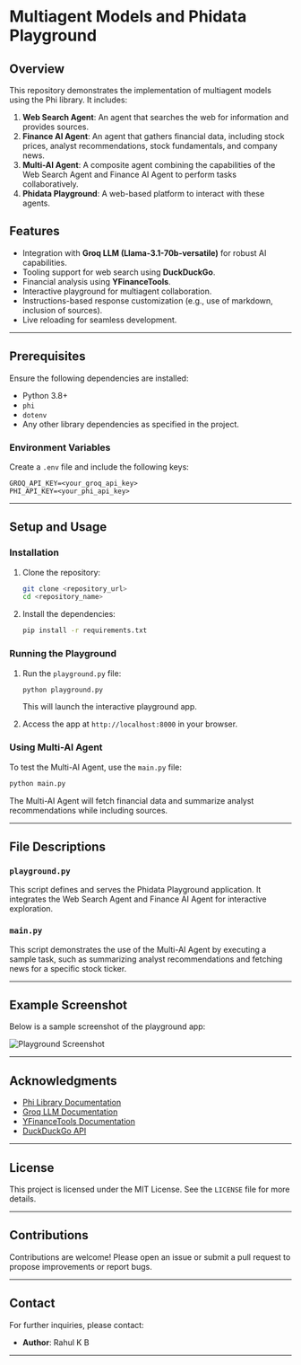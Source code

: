 # Multiagent Models and Phidata Playground

## Overview
This repository demonstrates the implementation of multiagent models using the Phi library. It includes:

1. **Web Search Agent**: An agent that searches the web for information and provides sources.
2. **Finance AI Agent**: An agent that gathers financial data, including stock prices, analyst recommendations, stock fundamentals, and company news.
3. **Multi-AI Agent**: A composite agent combining the capabilities of the Web Search Agent and Finance AI Agent to perform tasks collaboratively.
4. **Phidata Playground**: A web-based platform to interact with these agents.

## Features
- Integration with **Groq LLM (Llama-3.1-70b-versatile)** for robust AI capabilities.
- Tooling support for web search using **DuckDuckGo**.
- Financial analysis using **YFinanceTools**.
- Interactive playground for multiagent collaboration.
- Instructions-based response customization (e.g., use of markdown, inclusion of sources).
- Live reloading for seamless development.

---

## Prerequisites
Ensure the following dependencies are installed:

- Python 3.8+
- `phi`
- `dotenv`
- Any other library dependencies as specified in the project.

### Environment Variables
Create a `.env` file and include the following keys:

```
GROQ_API_KEY=<your_groq_api_key>
PHI_API_KEY=<your_phi_api_key>
```

---

## Setup and Usage

### Installation
1. Clone the repository:
   ```bash
   git clone <repository_url>
   cd <repository_name>
   ```
2. Install the dependencies:
   ```bash
   pip install -r requirements.txt
   ```

### Running the Playground
1. Run the `playground.py` file:
   ```bash
   python playground.py
   ```
   This will launch the interactive playground app.

2. Access the app at `http://localhost:8000` in your browser.

### Using Multi-AI Agent
To test the Multi-AI Agent, use the `main.py` file:

```bash
python main.py
```

The Multi-AI Agent will fetch financial data and summarize analyst recommendations while including sources.

---

## File Descriptions

### `playground.py`
This script defines and serves the Phidata Playground application. It integrates the Web Search Agent and Finance AI Agent for interactive exploration.

### `main.py`
This script demonstrates the use of the Multi-AI Agent by executing a sample task, such as summarizing analyst recommendations and fetching news for a specific stock ticker.

---

## Example Screenshot

Below is a sample screenshot of the playground app:

![Playground Screenshot](images/screenshot.png "Phidata Playground in action")


---

## Acknowledgments
- [Phi Library Documentation](https://phi.docs.url)
- [Groq LLM Documentation](https://groq.docs.url)
- [YFinanceTools Documentation](https://yfinance.tools.docs.url)
- [DuckDuckGo API](https://duckduckgo.com/api)

---

## License
This project is licensed under the MIT License. See the `LICENSE` file for more details.

---

## Contributions
Contributions are welcome! Please open an issue or submit a pull request to propose improvements or report bugs.

---

## Contact
For further inquiries, please contact:

- **Author**: Rahul K B

---

